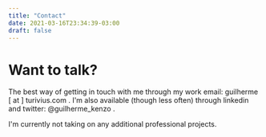 ```yaml
---
title: "Contact"
date: 2021-03-16T23:34:39-03:00
draft: false
---
```


# Want to talk?

The best way of getting in touch with me through my work email: guilherme [ at ] turivius.com . I'm also available (though less often) through linkedin and twitter: @guilherme_kenzo .

I'm currently not taking on any additional professional projects.